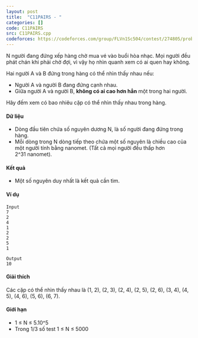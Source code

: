 ```yaml
---
layout: post
title:  "C11PAIRS - "
categories: []
code: C11PAIRS
src: C11PAIRS.cpp
codeforces: https://codeforces.com/group/FLVn1Sc504/contest/274805/problem/F
---
```



N người đang đứng xếp hàng chờ mua vé vào buổi hòa nhạc. Mọi người đều phát chán khi phải chờ đợi, vì vậy họ nhìn quanh xem có ai quen hay không.

Hai người A và B đứng trong hàng có thể nhìn thấy nhau nếu:

*   Người A và người B đang đứng cạnh nhau.
*   Giữa người A và người B, **không có ai cao hơn hẳn** một trong hai người.

Hãy đếm xem có bao nhiêu cặp có thể nhìn thấy nhau trong hàng.

#### Dữ liệu

*   Dòng đầu tiên chứa số nguyên dương N, là số người đang đứng trong hàng.
*   Mỗi dòng trong N dòng tiếp theo chứa một số nguyên là chiều cao của một người tính bằng nanomet. (Tất cả mọi người đều thấp hơn 2^31 nanomet).

#### Kết quả

*   Một số nguyên duy nhất là kết quả cần tìm.

#### Ví dụ

```
Input  
7  
2  
4  
1  
2  
2  
5  
1 
```

```
Output  
10
```

#### Giải thích

Các cặp có thể nhìn thấy nhau là (1, 2), (2, 3), (2, 4), (2, 5), (2, 6), (3, 4), (4, 5), (4, 6), (5, 6), (6, 7).

#### Giới hạn

*   1 ≤ N ≤ 5.10^5
*   Trong 1/3 số test 1 ≤ N ≤ 5000

<!--more-->

